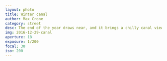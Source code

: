 ```yaml
---
layout: photo
title: Winter canal
author: Max Crone
category: street
desc: The end of the year draws near, and it brings a chilly canal view in Tilburg, The Netherlands.
img: 2016-12-29-canal
aperture: 18
exposure: 1/200
focal: 30
iso: 200
---
```

